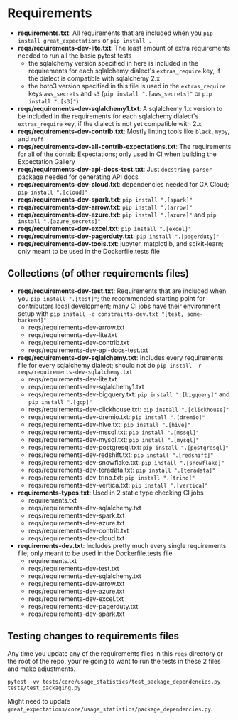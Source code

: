 Requirements
============

- **requirements.txt**: All requirements that are included when you `pip install great_expectations` or `pip install .`
- **reqs/requirements-dev-lite.txt**: The least amount of extra requirements needed to run all the basic pytest tests
    - the sqlalchemy version specified in here is included in the requirements for each sqlalchemy dialect's `extras_require` key, if the dialect is compatible with sqlalchemy 2.x
    - the boto3 version specified in this file is used in the `extras_require` keys `aws_secrets` and `s3` (`pip install ".[aws_secrets]"` or `pip install ".[s3]"`)
- **reqs/requirements-dev-sqlalchemy1.txt**: A sqlalchemy 1.x version to be included in the requirements for each sqlalchemy dialect's `extras_require` key, if the dialect is not yet compatible with 2.x
- **reqs/requirements-dev-contrib.txt**: Mostly linting tools like `black`, `mypy`, and `ruff`
- **reqs/requirements-dev-all-contrib-expectations.txt**: The requirements for all of the contrib Expectations; only used in CI when building the Expectation Gallery
- **reqs/requirements-dev-api-docs-test.txt**: Just `docstring-parser` package needed for generating API docs
- **reqs/requirements-dev-cloud.txt**: dependencies needed for GX Cloud; `pip install ".[cloud]"`
- **reqs/requirements-dev-spark.txt**: `pip install ".[spark]"`
- **reqs/requirements-dev-arrow.txt**: `pip install ".[arrow]"`
- **reqs/requirements-dev-azure.txt**: `pip install ".[azure]"` and `pip install ".[azure_secrets]"`
- **reqs/requirements-dev-excel.txt**: `pip install ".[excel]"`
- **reqs/requirements-dev-pagerduty.txt**: `pip install ".[pagerduty]"`
- **reqs/requirements-dev-tools.txt**: jupyter, matplotlib, and scikit-learn; only meant to be used in the Dockerfile.tests file

## Collections (of other requirements files)

- **reqs/requirements-dev-test.txt**: Requirements that are included when you `pip install ".[test]"`; the recommended starting point for contributors local development; many CI jobs have their environment setup with `pip install -c constraints-dev.txt "[test, some-backend]"`
    - reqs/requirements-dev-arrow.txt
    - reqs/requirements-dev-lite.txt
    - reqs/requirements-dev-contrib.txt
    - reqs/requirements-dev-api-docs-test.txt
- **reqs/requirements-dev-sqlalchemy.txt**: Includes every requirements file for every sqlalchemy dialect; should not do `pip install -r reqs/requirements-dev-sqlalchemy.txt`
    - reqs/requirements-dev-lite.txt
    - reqs/requirements-dev-sqlalchemy1.txt
    - reqs/requirements-dev-bigquery.txt: `pip install ".[bigquery]"` and `pip install ".[gcp]"`
    - reqs/requirements-dev-clickhouse.txt: `pip install ".[clickhouse]"`
    - reqs/requirements-dev-dremio.txt: `pip install ".[dremio]"`
    - reqs/requirements-dev-hive.txt: `pip install ".[hive]"`
    - reqs/requirements-dev-mssql.txt: `pip install ".[mssql]"`
    - reqs/requirements-dev-mysql.txt: `pip install ".[mysql]"`
    - reqs/requirements-dev-postgresql.txt: `pip install ".[postgresql]"`
    - reqs/requirements-dev-redshift.txt: `pip install ".[redshift]"`
    - reqs/requirements-dev-snowflake.txt: `pip install ".[snowflake]"`
    - reqs/requirements-dev-teradata.txt: `pip install ".[teradata]"`
    - reqs/requirements-dev-trino.txt: `pip install ".[trino]"`
    - reqs/requirements-dev-vertica.txt: `pip install ".[vertica]"`
- **requirements-types.txt**: Used in 2 static type checking CI jobs
    - requirements.txt
    - reqs/requirements-dev-sqlalchemy.txt
    - reqs/requirements-dev-spark.txt
    - reqs/requirements-dev-azure.txt
    - reqs/requirements-dev-contrib.txt
    - reqs/requirements-dev-cloud.txt
- **requirements-dev.txt**: Includes pretty much every single requirements file; only meant to be used in the Dockerfile.tests file
    - requirements.txt
    - reqs/requirements-dev-test.txt
    - reqs/requirements-dev-sqlalchemy.txt
    - reqs/requirements-dev-arrow.txt
    - reqs/requirements-dev-azure.txt
    - reqs/requirements-dev-excel.txt
    - reqs/requirements-dev-pagerduty.txt
    - reqs/requirements-dev-spark.txt

## Testing changes to requirements files

Any time you update any of the requirements files in this `reqs` directory or the root of the repo, your're going to want to run the tests in these 2 files and make adjustments.

```
pytest -vv tests/core/usage_statistics/test_package_dependencies.py tests/test_packaging.py
```

Might need to update `great_expectations/core/usage_statistics/package_dependencies.py`.
